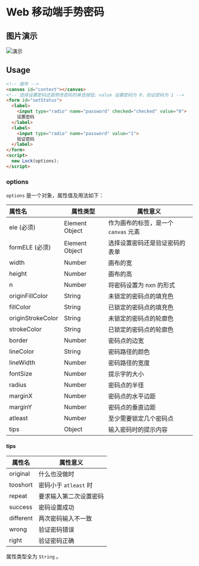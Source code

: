 # Web 移动端手势密码

## 图片演示

![演示](https://github.com/sone47/pattern-lock/blob/master/demo.gif)

## Usage

```html
<!-- 画布 -->
<canvas id="context"></canvas>
<!-- 选择设置密码还是修改密码的单选按钮，value 设置密码为 0，验证密码为 1 -->
<form id="setStatus">
  <label>
    <input type="radio" name="password" checked="checked" value="0">
    设置密码
  </label>
  <label>
    <input type="radio" name="password" value="1">
    验证密码
  </label>
</form>
<script>
  new Lock(options);
</script>
```

### options

`options` 是一个对象，属性值及用法如下：

| 属性名               | 属性类型           | 属性意义                     |
| :---------------- | -------------- | ------------------------ |
| ele (必须)          | Element Object | 作为画布的标签，是一个 `canvas`  元素 |
| formELE (必须)      | Element Object | 选择设置密码还是验证密码的表单          |
| width             | Number         | 画布的宽                     |
| height            | Number         | 画布的高                     |
| n                 | Number         | 将密码设置为 nxn 的形式           |
| originFillColor   | String         | 未锁定的密码点的填充色              |
| fillColor         | String         | 已锁定的密码点的填充色              |
| originStrokeColor | String         | 未锁定的密码点的轮廓色              |
| strokeColor       | String         | 已锁定的密码点的轮廓色              |
| border            | Number         | 密码点的边宽                   |
| lineColor         | String         | 密码路径的颜色                  |
| lineWidth         | Number         | 密码路径的宽度                  |
| fontSize          | Number         | 提示字的大小                   |
| radius            | Number         | 密码点的半径                   |
| marginX           | Number         | 密码点的水平边距                 |
| marginY           | Number         | 密码点的垂直边距                 |
| atleast           | Number         | 至少需要锁定几个密码点              |
| tips              | Object         | 输入密码时的提示内容               |

#### tips

| 属性名       | 属性意义             |
| --------- | ---------------- |
| original  | 什么也没做时           |
| tooshort  | 密码小于 `atleast` 时 |
| repeat    | 要求输入第二次设置密码      |
| success   | 密码设置成功           |
| different | 两次密码输入不一致        |
| wrong     | 验证密码错误           |
| right     | 验证密码正确           |

属性类型全为 `String` 。